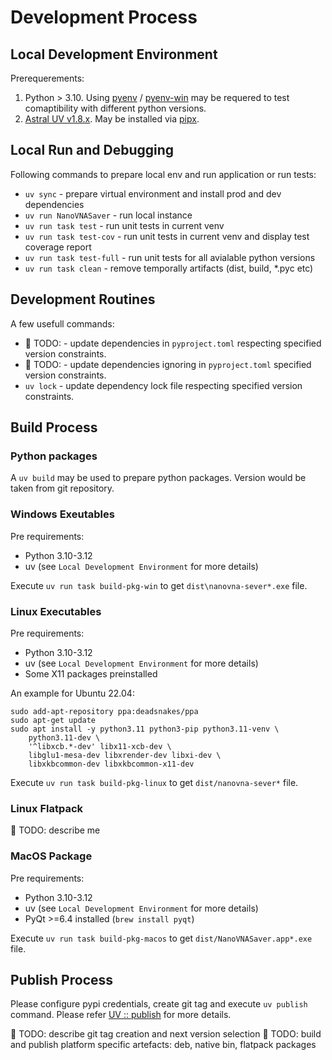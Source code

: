 # Development Process

## Local Development Environment

Prerequerements:

1. Python > 3.10. Using [pyenv](https://github.com/pyenv/pyenv) / [pyenv-win](https://github.com/pyenv-win/pyenv-win) may be requered to test comaptibility with different python versions.
2. [Astral UV v1.8.x](https://docs.astral.sh/uv/). May be installed via [pipx](https://pipx.pypa.io/latest/installation/).

## Local Run and Debugging

Following commands to prepare local env and run application or run tests:

* `uv sync` - prepare virtual environment and install prod and dev dependencies
* `uv run NanoVNASaver` - run local instance
* `uv run task test` - run unit tests in current venv
* `uv run task test-cov` - run unit tests in current venv and display test coverage report
* `uv run task test-full` - run unit tests for all avialable python versions
* `uv run task clean` - remove temporally artifacts (dist, build, *.pyc etc)
 
## Development Routines

A few usefull commands:

* 🚧 TODO: - update dependencies in `pyproject.toml` respecting specified version constraints.
* 🚧 TODO: - update dependencies ignoring in `pyproject.toml` specified version constraints.
* `uv lock` - update dependency lock file respecting specified version constraints.

## Build Process

### Python packages

A `uv build` may be used to prepare python packages. Version would be taken from git repository.

### Windows Exeutables

Pre requirements:

* Python 3.10-3.12
* uv (see `Local Development Environment` for more details)

Execute `uv run task build-pkg-win` to get `dist\nanovna-sever*.exe` file.

### Linux Executables

Pre requirements:

* Python 3.10-3.12
* uv (see `Local Development Environment` for more details)
* Some X11 packages preinstalled

An example for Ubuntu 22.04:

```
sudo add-apt-repository ppa:deadsnakes/ppa
sudo apt-get update
sudo apt install -y python3.11 python3-pip python3.11-venv \
    python3.11-dev \
    '^libxcb.*-dev' libx11-xcb-dev \
    libglu1-mesa-dev libxrender-dev libxi-dev \
    libxkbcommon-dev libxkbcommon-x11-dev
```

Execute `uv run task build-pkg-linux` to get `dist/nanovna-sever*` file.

### Linux Flatpack

🚧 TODO: describe me

### MacOS Package

Pre requirements:

* Python 3.10-3.12
* uv (see `Local Development Environment` for more details)
* PyQt >=6.4 installed (`brew install pyqt`)

Execute `uv run task build-pkg-macos` to get `dist/NanoVNASaver.app*.exe` file.

## Publish Process

Please configure pypi credentials, create git tag and execute `uv publish` command. Please refer [UV :: publish](https://docs.astral.sh/uv/guides/publish/) for more details.

🚧 TODO: describe git tag creation and next version selection
🚧 TODO: build and publish platform specific artefacts: deb, native bin, flatpack packages